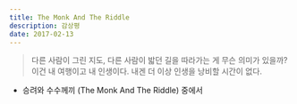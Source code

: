 ```yaml
---
title: The Monk And The Riddle
description: 감상평
date: 2017-02-13
---
```


> 다른 사람이 그린 지도, 다른 사람이 밟던 길을 따라가는 게 무슨 의미가 있을까? 이건 내 여행이고 내 인생이다. 내겐 더 이상 인생을 낭비할 시간이 없다. 

- 승려와 수수께끼 (The Monk And The Riddle) 중에서


